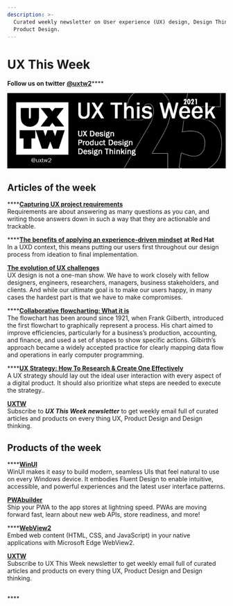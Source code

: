 ```yaml
---
description: >-
  Curated weekly newsletter on User experience (UX) design, Design Thinking and
  Product Design.
---
```


# UX This Week

**Follow us on twitter** [**@uxtw2**](https://twitter.com/uxtw2)\*\*\*\*

![](.gitbook/assets/uxtw-banner-2021-25.jpg)

## Articles of the week

\*\*\*\*[**Capturing UX project requirements**](https://blog.prototypr.io/how-to-capture-ux-project-requirements-e1ba9b5174bb/?ref=uxthisweek)  
Requirements are about answering as many questions as you can, and writing those answers down in such a way that they are actionable and trackable.

\*\*\*\*[**The benefits of applying an experience-driven mindset**](https://www.redhat.com/en/blog/stronger-ux-and-beyond-benefits-applying-experience-driven-mindset?term=26211/?ref=uxthisweek) **at Red Hat**  
In a UXD context, this means putting our users first throughout our design process from ideation to final implementation. 

[**The evolution of UX challenges**](https://uxdesign.cc/the-evolution-of-ux-challenges-5e1748b82ede/?ref=uxthisweek)  
UX design is not a one-man show. We have to work closely with fellow designers, engineers, researchers, managers, business stakeholders, and clients. And while our ultimate goal is to make our users happy, in many cases the hardest part is that we have to make compromises.

\*\*\*\*[**Collaborative flowcharting: What it is**](https://www.invisionapp.com/inside-design/collaborative-flowcharting/?itm_campaign=default&itm_source=homefeatured&itm_medium=website&itm_content=default)  
The flowchart has been around since 1921, when Frank Gilberth, introduced the first flowchart to graphically represent a process. His chart aimed to improve efficiencies, particularly for a business’s production, accounting, and finance, and used a set of shapes to show specific actions. Gilbirth’s approach became a widely accepted practice for clearly mapping data flow and operations in early computer programming.

\*\*\*\*[**UX Strategy: How To Research & Create One Effectively**](https://www.uxpin.com/studio/ux-design/the-11-minute-guide-to-bulletproof-ux-strategy/?ref=uxthisweek)  
A UX strategy should lay out the ideal user interaction with every aspect of a digital product. It should also prioritize what steps are needed to execute the strategy..

[**UXTW**](https://gmail.us17.list-manage.com/subscribe?u=1b23fd286b43ac36e4acba123&id=0009036f95)  
Subscribe to _**UX This Week newsletter**_ to get weekly email full of curated articles and products on every thing UX, Product Design and Design thinking.

## Products of the week

\*\*\*\*[**WinUI**](https://microsoft.github.io/microsoft-ui-xaml/?ref=uxthisweek)  
WinUI makes it easy to build modern, seamless UIs that feel natural to use on every Windows device. It embodies Fluent Design to enable intuitive, accessible, and powerful experiences and the latest user interface patterns.

[**PWAbuilder**](https://www.pwabuilder.com/?ref=uxthisweek)  
Ship your PWA to the app stores at lightning speed. PWAs are moving forward fast, learn about new web APIs, store readiness, and more!

\*\*\*\*[**WebView2**](https://developer.microsoft.com/en-us/microsoft-edge/webview2/?ref=uxthisweek)  
Embed web content \(HTML, CSS, and JavaScript\) in your native applications with Microsoft Edge WebView2.

[**UXTW**](https://gmail.us17.list-manage.com/subscribe?u=1b23fd286b43ac36e4acba123&id=0009036f95)  
Subscribe to UX This Week newsletter to get weekly email full of curated articles and products on every thing UX, Product Design and Design thinking.

## 

\*\*\*\*

